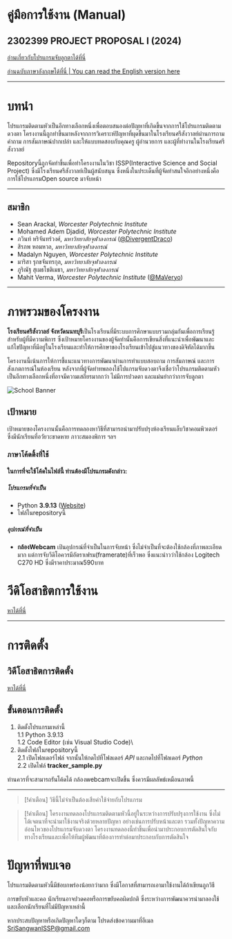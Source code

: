 # คู่มือการใช้งาน (Manual)

## 2302399 PROJECT PROPOSAL I (2024)

[อ่านเกี่ยวกับโปรแกรมจับลูกตาได้ที่นี่](https://github.com/DivergentDraco/School-Eye-Gaze-Project/blob/main/MANUAL_TH.md)

[อ่านฉบับภาษาอังกฤษได้ที่นี่ | You can read the English version here](README.md)

---

# บทนำ

โปรแกรมติดตามหัวเป็นอีกทางเลือกหนึ่งเพื่อตอบสนองต่อปัญหาที่เกิดขึ้นจากการใช้โปรแกรมติดตามดวงตา โครงงานนี้ถูกทำขึ้นมาหลังจากการวิเคราะห์ปัญหาที่ผุดขึ้นมาในโรงเรียนศรีสังวาลย์ผ่านการถามคำถาม การสัมภาษณ์ปากเปล่า และให้แบบทดสอบกับคุณครู ผู้อำนวยการ และผู้ที่ทำงานในโรงเรียนศรีสังวาลย์

Repositoryนี้ถูกจัดทำขึ้นเพื่อทำโครงงานในวิชา ISSP(Interactive Science and Social Project) ซึ่งมีโรงเรียนศรีสังวาลย์เป็นผู้สนับสนุน ซึ่งหนึ่งในประเด็นที่ผู้จัดทำสนใจอีกอย่างหนึ่งคือการใช้โปรแกรมOpen source มาจับหน้า

---

## สมาชิก
 * Sean Arackal, *Worcester Polytechnic Institute*
 * Mohamed Adem Djadid, *Worcester Polytechnic Institute*
 * ภวินท์ หริจันทร์วงศ์, *มหาวิทยาลัยจุฬาลงกรณ์* ([@DivergentDraco](https://github.com/DivergentDraco))
 * สิรภพ หอมหวล, *มหาวิทยาลัยจุฬาลงกรณ์*
 * Madalyn Nguyen, *Worcester Polytechnic Institute*
 * มาริสา รุกขจันทรกุล, *มหาวิทยาลัยจุฬาลงกรณ์*
 * ภูริณัฐ สุเมธโชติเมธา, *มหาวิทยาลัยจุฬาลงกรณ์*
 * Mahit Verma, *Worcester Polytechnic Institute* ([@MaVeryo](https://github.com/MaVeryo))

---

# ภาพรวมของโครงงาน

**โรงเรียนศรีสังวาลย์ จังหวัดนนทบุรี**เป็นโรงเรียนที่มีระบบการศึกษาแบบรวมกลุ่มกันเพื่อการเรียนรู้สำหรับผู้ที่มีความพิการ ซึ่งเป้าหมายโครงงานของผู้จัดทำนั้นคือการเขียนสิ่งที่แนะนำเพื่อพัฒนาและแก้ไขปัญหาที่มีอยู่ในโรงเรียนและทำให้การศึกษาของโรงเรียนเข้าไปสู่แนวทางของดิจิทัลได้มากขึ้น

โครงงานนี้เน้นการให้การชี้แนะแนวทางการพัฒนาผ่านการทำแบบสอบถาม การสัมภาษณ์ และการสังเกตการณ์ในห้องเรียน หลังจากที่ผู้จัดทำทพลองใช้โปแกรมจับดวงตาจึงเชื่อว่าโปรแกรมติดตามหัวเป็นอีกทางเลือกหนึ่งที่อาจมีความเสถียรมากกว่า ไม่มีการปวดตา และแม่นยำกว่าการจับลูกตา

![School Banner](https://github.com/user-attachments/assets/9b123cf6-f919-4abe-b54b-365a5b79b447)

## เป้าหมาย
เป้าหมายของโครงงานนั้นคือการทดลองหาวิธีที่สามารถนำมาปรับปรุงห้องเรียนแล็บวิชาคอมพิวเตอร์ ซึ่งมีนักเรียนที่อวัยวะขาดหาย ภาวะสมองพิการ ฯลฯ

### ภาษาโค้ดดิ้งที่ใช้
#### ในการที่จะใช้โค้ดในไฟล์นี้ ท่านต้องมีโปรแกรมดังกล่าว:
##### โปรแกรมที่จำเป็น
  - Python **3.9.13** ([Website](https://www.python.org/downloads/release/python-3913/))
  - ไฟล์ในrepositoryนี้

##### อุปกรณ์ที่จำเป็น
  - **กล้องWebcam** เป้นอุปกรณ์ที่จำเป็นในการจับหน้า ซึ่งไม่จำเป็นที่จะต้องใช้กล้องที่ภาพละเอียดมาก แต่การจับวีดิโอควรมีอัตราเฟรม(framerate)ที่เร็วพอ
ซึ่งแนะนำวว่าใช้กล้อง Logitech C270 HD ซึ่งมีราคาประมาณ590บาท

# วีดิโอสาธิตการใช้งาน
[หาได้ที่นี่]()

---

# การติดตั้ง

## วิดีโอสาธิตการติดตั้ง
[หาได้ที่นี่]()

## ขั้นตอนการติดตั้ง
1. ติดตั้งโปรแกรมเหล่านี้\
 1.1 Python 3.9.13\
 1.2 Code Editor (เช่น Visual Studio Code)\
2. ติดตั้งไฟล์ในrepositoryนี้\
 2.1 เปิดโฟลเดอร์ไฟล์ จากนั้นให้กดไปที่โฟลเดอร์ *API* และกดไปที่โฟลเดอร์ *Python*\
 2.2 เปิดไฟล์ **tracker_sample.py**

ท่านควรที่จะสามารถรันโค้ดได้ กล้องwebcamจะเปิดขึ้น ซึ่งควรมีผลลัพธ์เหมือนภาพนี้

---

> [!คำเตือน]
> วิธีนี้ไม่จำเป็นต้องเสียค่าใช้จ่ายกับโปรแกรม

> [!คำเตือน]
> โครงงานทดลองโปรแกรมติดตามหัวนี้อยู่ในระหว่างการปรับปรุงการใช้งาน ซึ่งไม่ได้เจตนาที่จะนำมาใช้งานจริงด้วยหลายปัญหา อย่างเช่นการปรับหน้าและตา รวมทั้งปัญหาความอ่อนไหวของโปรแกรมจับดวงตา โครงงานทดลองนี้ทำขึ้นเพื่อนำมาประกอบการตัดสินใจกับทางโรงเรียนและเพื่อให้ทีมผู้พัฒนาที่ต้องการทำต่อมาประกอบกับการตัดสินใจ



# ปัญหาที่พบเจอ
โปรแกรมติดตามหัวนี้มีข้อบกพร่องน้อยกว่ามาก ซึ่งมีโอกาสที่สามารถเอามาใช้งานได้ถ้าเขียนถูกวิธี

การขยับหัวและคอ
นักเรียนอาจปวดคอหรือการขยับคอผิดปกติ ซึ่งระหว่างการพัฒนาควรนำมาลองใช้ และเลือกนักเรียนที่ไม่มีปัญหาเหล่านี้

หากประสบปัญหาหรือเกิดปัญหาใดๆก็ตาม โปรดส่งข้อความมาที่อีเมล SriSangwanISSP@gmail.com
